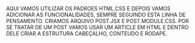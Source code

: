 AQUI VAMOS UTILIZAR OS PADROES HTML,CSS E DEPOIS VAMOS ADICIONAR AS FUNCIONALIDADES, SEMPRE SEGUINDO ESTA LINHA DE PENSAMENTO.
CRIAMOS ARQUIVO POST.JSX E POST.MODULE.CSS.
POR SE TRATAR  DE UM POST VAMOS USAR UM ARTICLE EM HTML E DENTRO DELE CRIAR A ESTRUTURA CABEÇALHO, CONTEUDO E RODAPE.